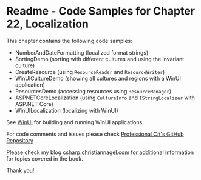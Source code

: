 # Readme - Code Samples for Chapter 22, Localization

This chapter contains the following code samples:

* NumberAndDateFormatting (localized format strings)
* SortingDemo (sorting with different cultures and using the invariant culture)
* CreateResource (using `ResourceReader` and `ResourceWriter`)
* WinUICultureDemo (showing all cultures and regions with a WinUI application)
* ResourcesDemo (accessing resources using `ResourceManager`)
* ASPNETCoreLocalization (using `CultureInfo` and `IStringLocalizer` with ASP.NET Core)
* WinUILocalization (localizing with WinUI)

See [WinUI](../../WinUI.md) for building and running WinUI applications.
 
For code comments and issues please check [Professional C#'s GitHub Repository](https://github.com/ProfessionalCSharp/ProfessionalCSharp2021)

Please check my blog [csharp.christiannagel.com](https://csharp.christiannagel.com "csharp.christiannagel.com") for additional information for topics covered in the book.

Thank you!